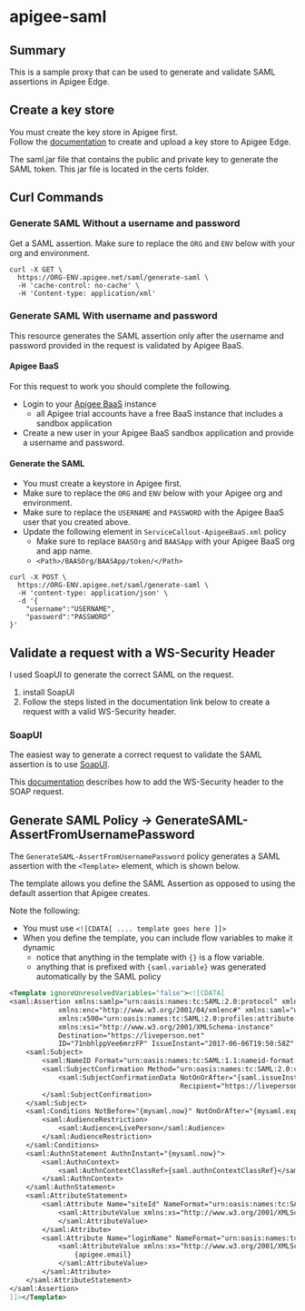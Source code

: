 # apigee-saml

## Summary
This is a sample proxy that can be used to generate and validate SAML assertions in Apigee Edge.

## Create a key store
You must create the key store in Apigee first.  
Follow the [documentation](http://docs.apigee.com/api-services/content/keystores-and-truststores) to create and upload a key store to Apigee Edge.

The saml.jar file that contains the public and private key to generate the SAML token.  This jar file is located in the certs folder.  

## Curl Commands

### Generate SAML Without a username and password

Get a SAML assertion.  Make sure to replace the `ORG` and `ENV` below with your org and environment.

```
curl -X GET \
  https://ORG-ENV.apigee.net/saml/generate-saml \
  -H 'cache-control: no-cache' \
  -H 'Content-type: application/xml'
```

### Generate SAML With username and password
This resource generates the SAML assertion only after the username and password provided in the request is validated by Apigee BaaS.

#### Apigee BaaS
For this request to work you should complete the following.
* Login to your [Apigee BaaS](https://appservices.apigee.com/#!/org-overview) instance
  * all Apigee trial accounts have a free BaaS instance that includes a sandbox application
* Create a new user in your Apigee BaaS sandbox application and provide a username and password.

#### Generate the SAML
* You must create a keystore in Apigee first.
* Make sure to replace the `ORG` and `ENV` below with your Apigee org and environment.
* Make sure to replace the `USERNAME` and `PASSWORD` with the Apigee BaaS user that you created above.
* Update the following element in `ServiceCallout-ApigeeBaaS.xml` policy
  * Make sure to replace `BAASOrg` and `BAASApp` with your Apigee BaaS org and app name.
  * `<Path>/BAASOrg/BAASApp/token/</Path>`

```
curl -X POST \
  https://ORG-ENV.apigee.net/saml/generate-saml \
  -H 'content-type: application/json' \
  -d '{
	"username":"USERNAME",
	"password":"PASSWORD"
}'
```

## Validate a request with a WS-Security Header
I used SoapUI to generate the correct SAML on the request.
1) install SoapUI
2) Follow the steps listed in the documentation link below to create a request with a valid WS-Security header.


### SoapUI
The easiest way to generate a correct request to validate the SAML assertion is to use [SoapUI](https://www.soapui.org/downloads/soapui.html).  

This [documentation](https://www.soapui.org/soapui-projects/ws-security.html) describes how to add the WS-Security header to the SOAP request.

## Generate SAML Policy -> GenerateSAML-AssertFromUsernamePassword
The `GenerateSAML-AssertFromUsernamePassword` policy generates a SAML assertion with the `<Template>` element, which is shown below.

The template allows you define the SAML Assertion as opposed to using the default assertion that Apigee creates.  

Note the following:
* You must use `<![CDATA[ .... template goes here ]]>`
* When you define the template, you can include flow variables to make it dynamic
  * notice that anything in the template with `{}` is a flow variable.
  * anything that is prefixed with `{saml.variable}` was generated automatically by the SAML policy  

```XML
<Template ignoreUnresolvedVariables="false"><![CDATA[
<saml:Assertion xmlns:samlp="urn:oasis:names:tc:SAML:2.0:protocol" xmlns:dsig="http://www.w3.org/2000/09/xmldsig#"
            xmlns:enc="http://www.w3.org/2001/04/xmlenc#" xmlns:saml="urn:oasis:names:tc:SAML:2.0:assertion"
            xmlns:x500="urn:oasis:names:tc:SAML:2.0:profiles:attribute:X500"
            xmlns:xsi="http://www.w3.org/2001/XMLSchema-instance"
            Destination="https://liveperson.net"
            ID="71nbhlppVee6mrzFP" IssueInstant="2017-06-06T19:50:58Z" Version="2.0">
    <saml:Subject>
        <saml:NameID Format="urn:oasis:names:tc:SAML:1.1:nameid-format:unspecified">{apigee.username}</saml:NameID>
        <saml:SubjectConfirmation Method="urn:oasis:names:tc:SAML:2.0:cm:bearer">
            <saml:SubjectConfirmationData NotOnOrAfter="{saml.issueInstant}"
                                          Recipient="https://liveperson.net"/>
        </saml:SubjectConfirmation>
    </saml:Subject>
    <saml:Conditions NotBefore="{mysaml.now}" NotOnOrAfter="{mysaml.expiry}">
        <saml:AudienceRestriction>
            <saml:Audience>LivePerson</saml:Audience>
        </saml:AudienceRestriction>
    </saml:Conditions>
    <saml:AuthnStatement AuthnInstant="{mysaml.now}">
        <saml:AuthnContext>
            <saml:AuthnContextClassRef>{saml.authnContextClassRef}</saml:AuthnContextClassRef>
        </saml:AuthnContext>
    </saml:AuthnStatement>
    <saml:AttributeStatement>
        <saml:Attribute Name="siteId" NameFormat="urn:oasis:names:tc:SAML:2.0:attrname-format:basic">
            <saml:AttributeValue xmlns:xs="http://www.w3.org/2001/XMLSchema" xsi:type="xs:string">1111111
            </saml:AttributeValue>
        </saml:Attribute>
        <saml:Attribute Name="loginName" NameFormat="urn:oasis:names:tc:SAML:2.0:attrname-format:basic">
            <saml:AttributeValue xmlns:xs="http://www.w3.org/2001/XMLSchema" xsi:type="xs:string">
                {apigee.email}
            </saml:AttributeValue>
        </saml:Attribute>
    </saml:AttributeStatement>
</saml:Assertion>
]]></Template>
```
